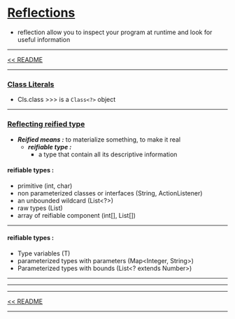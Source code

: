 # <u>Reflections</u>

- reflection allow you to inspect your program at runtime and look for useful information

<hr>
<a href="../README.md">&lt;&lt; README </a>
<hr>



### <u>Class Literals</u> 
- Cls.class >>> is a `Class<?>` object

---

### <u>Reflecting reified type</u>
- _**Reified means :**_ to materialize something, to make it real 
    - **_reifiable type :_**
      - a type that contain all its descriptive information

#### reifiable types :
- primitive (int, char)
- non parameterized classes or interfaces (String, ActionListener)
- an unbounded wildcard (List<?>)
- raw types (List)
- array of reifiable component (int[], List[])
----
#### reifiable types :
- Type variables (T)
- parameterized types with parameters (Map<Integer, String>)
- Parameterized types with bounds (List<? extends Number>)
*****
*****

<hr>
<a href="../README.md">&lt;&lt; README </a>
<hr>

